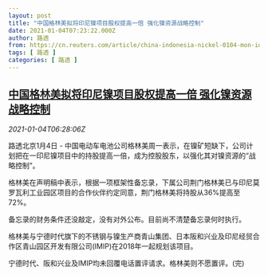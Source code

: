 ```yaml
---
layout: post
title: "中国格林美拟将印尼镍项目股权提高一倍 强化镍资源战略控制"
date: 2021-01-04T07:23:22.000Z
author: 路透
from: https://cn.reuters.com/article/china-indonesia-nickel-0104-mon-idCNKBS2990JM
tags: [ 路透 ]
categories: [ 路透 ]
---
```

<!--1609745002000-->
[中国格林美拟将印尼镍项目股权提高一倍 强化镍资源战略控制](https://cn.reuters.com/article/china-indonesia-nickel-0104-mon-idCNKBS2990JM)
------

<div>
<div><i>2021-01-04T06:28:06Z</i></div><p>路透北京1月4日 - 中国电动车电池公司格林美周一表示，在镍矿短缺下，公司计划把在一印尼镍项目中的持股提高一倍，成为控股股东，以强化其对镍资源的“战略控制”。</p><p>格林美在声明稿中表示，根据一项框架性备忘录，下属公司荆门格林美已与印尼莫罗瓦利工业园区项目的合作伙伴约定同意，荆门格林美将持股从36%提高至72%。</p><p>备忘录的财务条件还没敲定，没有对外公布。目前尚不清楚备忘录何时执行。</p><p>格林美与宁德时代旗下的不锈钢与镍生产商青山集团、日本阪和兴业及印尼经贸合作区青山园区开发有限公司(IMIP)在2018年一起规划该项目。</p><p>宁德时代、阪和兴业及IMIP均未回覆电话置评请求。格林美则不愿置评。(完)</p>
</div>
